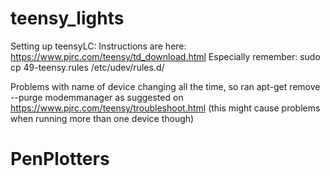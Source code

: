 # teensy_lights
Setting up teensyLC:
Instructions are here:
https://www.pjrc.com/teensy/td_download.html
Especially remember: sudo cp 49-teensy.rules /etc/udev/rules.d/

Problems with name of device changing all the time, so ran apt-get remove --purge modemmanager as suggested on https://www.pjrc.com/teensy/troubleshoot.html (this might cause problems when running more than one device though)
# PenPlotters

